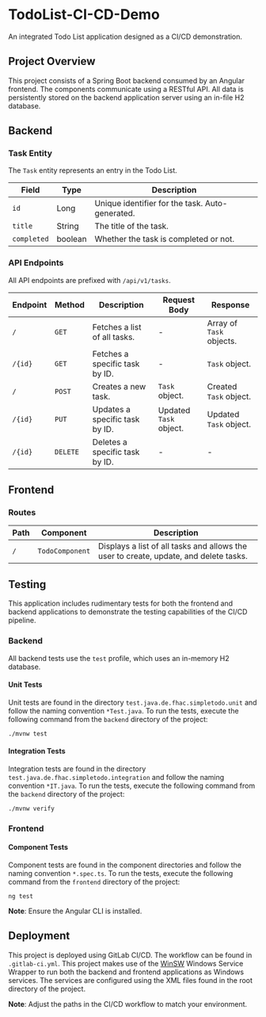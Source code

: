 # TodoList-CI-CD-Demo

An integrated Todo List application designed as a CI/CD demonstration.

## Project Overview

This project consists of a Spring Boot backend consumed by an Angular frontend. The components communicate using a 
RESTful API. All data is persistently stored on the backend application server using an in-file H2 database.

## Backend

### Task Entity

The `Task` entity represents an entry in the Todo List.

| Field        | Type          | Description                                        |
|--------------|---------------|----------------------------------------------------|
| `id`         | Long          | Unique identifier for the task. Auto-generated.    |
| `title`      | String        | The title of the task.                             |
| `completed`  | boolean       | Whether the task is completed or not.              |

### API Endpoints

All API endpoints are prefixed with `/api/v1/tasks`.

| Endpoint          | Method   | Description                             | Request Body             | Response                       |
|-------------------|----------|-----------------------------------------|--------------------------|--------------------------------|
| `/`               | `GET`    | Fetches a list of all tasks.            | -                        | Array of `Task` objects.       |
| `/{id}`           | `GET`    | Fetches a specific task by ID.          | -                        | `Task` object.                 |
| `/`               | `POST`   | Creates a new task.                     | `Task` object.           | Created `Task` object.         |
| `/{id}`           | `PUT`    | Updates a specific task by ID.          | Updated `Task` object.   | Updated `Task` object.         |
| `/{id}`           | `DELETE` | Deletes a specific task by ID.          | -                        | -                              |

## Frontend

### Routes

| Path          | Component         | Description                                                                               |
|---------------|-------------------|-------------------------------------------------------------------------------------------|
| `/`           | `TodoComponent`   | Displays a list of all tasks and allows the user to create, update, and delete tasks.     |

## Testing

This application includes rudimentary tests for both the frontend and backend applications to demonstrate the testing 
capabilities of the CI/CD pipeline.

### Backend

All backend tests use the `test` profile, which uses an in-memory H2 database.

#### Unit Tests

Unit tests are found in the directory `test.java.de.fhac.simpletodo.unit` and follow the naming convention `*Test.java`.
To run the tests, execute the following command from the `backend` directory of the project:

```shell
./mvnw test
```

#### Integration Tests

Integration tests are found in the directory `test.java.de.fhac.simpletodo.integration` and follow the naming convention 
`*IT.java`. To run the tests, execute the following command from the `backend` directory of the project:

```shell
./mvnw verify
```

### Frontend

#### Component Tests
Component tests are found in the component directories and follow the naming convention `*.spec.ts`. To run the 
tests, execute the following command from the `frontend` directory of the project:

```shell
ng test
```

**Note**: Ensure the Angular CLI is installed.

## Deployment

This project is deployed using GitLab CI/CD. The workflow can be found in `.gitlab-ci.yml`. This project
makes use of the [WinSW](https://github.com/winsw/winsw) Windows Service Wrapper to run both the backend and frontend 
applications as Windows services. The services are configured using the XML files found in the root directory of the
project.

**Note**: Adjust the paths in the CI/CD workflow to match your environment.
